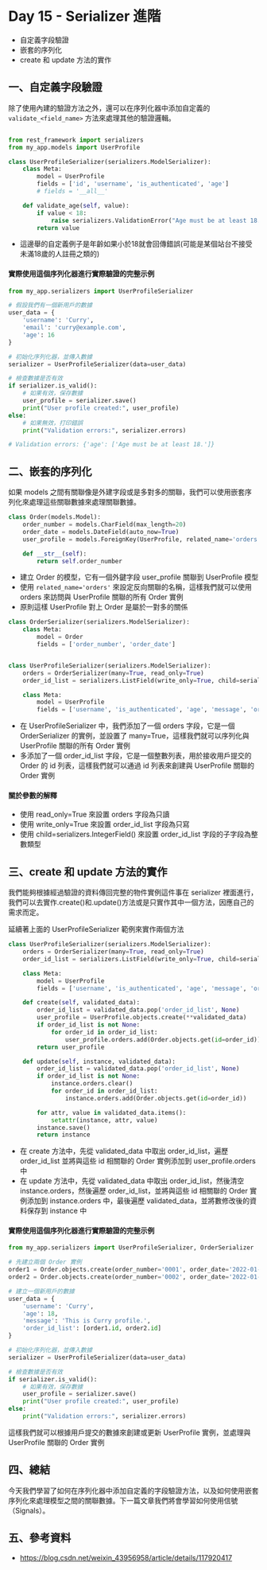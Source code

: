 # Day 15 -  Serializer 進階
- 自定義字段驗證
- 嵌套的序列化
- create 和 update 方法的實作


## 一、自定義字段驗證
除了使用內建的驗證方法之外，還可以在序列化器中添加自定義的 `validate_<field_name>` 方法來處理其他的驗證邏輯。

```python

from rest_framework import serializers
from my_app.models import UserProfile

class UserProfileSerializer(serializers.ModelSerializer):
    class Meta:
        model = UserProfile
        fields = ['id', 'username', 'is_authenticated', 'age']
        # fields = '__all__'

    def validate_age(self, value):
        if value < 18:
            raise serializers.ValidationError("Age must be at least 18.")
        return value
```
- 這邊舉的自定義例子是年齡如果小於18就會回傳錯誤(可能是某個站台不接受未滿18歲的人註冊之類的)

#### 實際使用這個序列化器進行實際驗證的完整示例

```python
from my_app.serializers import UserProfileSerializer

# 假設我們有一個新用戶的數據
user_data = {
    'username': 'Curry',
    'email': 'curry@example.com',
    'age': 16  
}

# 初始化序列化器，並傳入數據
serializer = UserProfileSerializer(data=user_data)

# 檢查數據是否有效
if serializer.is_valid():
    # 如果有效，保存數據
    user_profile = serializer.save()
    print("User profile created:", user_profile)
else:
    # 如果無效，打印錯誤
    print("Validation errors:", serializer.errors)

# Validation errors: {'age': ['Age must be at least 18.']}
```

## 二、嵌套的序列化

如果 models 之間有關聯像是外建字段或是多對多的關聯，我們可以使用嵌套序列化來處理這些關聯數據來處理關聯數據。

```python
class Order(models.Model):
    order_number = models.CharField(max_length=20)
    order_date = models.DateField(auto_now=True)
    user_profile = models.ForeignKey(UserProfile, related_name='orders', on_delete=models.CASCADE)

    def __str__(self):
        return self.order_number
```
- 建立 Order 的模型，它有一個外鍵字段 user_profile 關聯到 UserProfile 模型
- 使用 `related_name='orders'` 來設定反向關聯的名稱，這樣我們就可以使用 orders 來訪問與 UserProfile 關聯的所有 Order 實例
- 原則這樣 UserProfile 對上 Order 是屬於一對多的關係

```python
class OrderSerializer(serializers.ModelSerializer):
    class Meta:
        model = Order
        fields = ['order_number', 'order_date']


class UserProfileSerializer(serializers.ModelSerializer):
    orders = OrderSerializer(many=True, read_only=True)
    order_id_list = serializers.ListField(write_only=True, child=serializers.IntegerField(), required=False)

    class Meta:
        model = UserProfile
        fields = ['username', 'is_authenticated', 'age', 'message', 'orders']
```
- 在 UserProfileSerializer 中，我們添加了一個 orders 字段，它是一個 OrderSerializer 的實例，並設置了 many=True，這樣我們就可以序列化與 UserProfile 關聯的所有 Order 實例
- 多添加了一個 order_id_list 字段，它是一個整數列表，用於接收用戶提交的 Order 的 id 列表，這樣我們就可以通過 id 列表來創建與 UserProfile 關聯的 Order 實例

#### 關於參數的解釋
- 使用 read_only=True 來設置 orders 字段為只讀
- 使用 write_only=True 來設置 order_id_list 字段為只寫
- 使用 child=serializers.IntegerField() 來設置 order_id_list 字段的子字段為整數類型


## 三、create 和 update 方法的實作
我們能夠根據經過驗證的資料傳回完整的物件實例這件事在 serializer 裡面進行，我們可以去實作.create()和.update()方法或是只實作其中一個方法，因應自己的需求而定。

延續著上面的 UserProfileSerializer 範例來實作兩個方法 
```python
class UserProfileSerializer(serializers.ModelSerializer):
    orders = OrderSerializer(many=True, read_only=True)
    order_id_list = serializers.ListField(write_only=True, child=serializers.IntegerField(), required=False)

    class Meta:
        model = UserProfile
        fields = ['username', 'is_authenticated', 'age', 'message', 'orders']

    def create(self, validated_data):
        order_id_list = validated_data.pop('order_id_list', None)
        user_profile = UserProfile.objects.create(**validated_data)
        if order_id_list is not None:
            for order_id in order_id_list:
                user_profile.orders.add(Order.objects.get(id=order_id))
        return user_profile

    def update(self, instance, validated_data):
        order_id_list = validated_data.pop('order_id_list', None)
        if order_id_list is not None:
            instance.orders.clear()
            for order_id in order_id_list:
                instance.orders.add(Order.objects.get(id=order_id))

        for attr, value in validated_data.items():
            setattr(instance, attr, value)
        instance.save()
        return instance
```
- 在 create 方法中，先從 validated_data 中取出 order_id_list，遍歷 order_id_list 並將與這些 id 相關聯的 Order 實例添加到 user_profile.orders 中
- 在 update 方法中，先從 validated_data 中取出 order_id_list，然後清空 instance.orders，然後遍歷 order_id_list，並將與這些 id 相關聯的 Order 實例添加到 instance.orders 中，最後遍歷 validated_data，並將數修改後的資料保存到 instance 中

#### 實際使用這個序列化器進行實際驗證的完整示例
```python
from my_app.serializers import UserProfileSerializer, OrderSerializer

# 先建立兩個 Order 實例
order1 = Order.objects.create(order_number='0001', order_date='2022-01-01')
order2 = Order.objects.create(order_number='0002', order_date='2022-01-02')

# 建立一個新用戶的數據
user_data = {
    'username': 'Curry',
    'age': 18,
    'message': 'This is Curry profile.',
    'order_id_list': [order1.id, order2.id]
}

# 初始化序列化器，並傳入數據
serializer = UserProfileSerializer(data=user_data)

# 檢查數據是否有效
if serializer.is_valid():
    # 如果有效，保存數據
    user_profile = serializer.save()
    print("User profile created:", user_profile)
else:
    print("Validation errors:", serializer.errors)
```
這樣我們就可以根據用戶提交的數據來創建或更新 UserProfile 實例，並處理與 UserProfile 關聯的 Order 實例

## 四、總結
今天我們學習了如何在序列化器中添加自定義的字段驗證方法，以及如何使用嵌套序列化來處理模型之間的關聯數據。下一篇文章我們將會學習如何使用信號（Signals）。

## 五、參考資料
- https://blog.csdn.net/weixin_43956958/article/details/117920417
